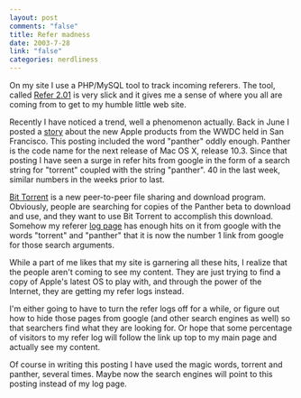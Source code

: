 ```yaml
--- 
layout: post
comments: "false"
title: Refer madness
date: 2003-7-28
link: "false"
categories: nerdliness
---
```

On my site I use a PHP/MySQL tool to track incoming referers. The tool, called <a href="http://www.textism.com/tools/refer">Refer 2.01</a> is very slick and it gives me a sense of where you all are coming from to get to my humble little web site.

Recently I have noticed a trend, well a phenomenon actually. Back in June I posted a <a href="http://www.zanshin.net/blogs/000219.html">story</a> about the new Apple products from the WWDC held in San Francisco. This posting included the word "panther" oddly enough. Panther is the code name for the next release of Mac OS X, release 10.3. Since that posting I have seen a surge in refer hits from google in the form of a search string for "torrent" coupled with the string "panther". 40 in the last week, similar numbers in the weeks prior to last.

<a href="http://www.bthq.tk/">Bit Torrent</a> is a new peer-to-peer file sharing and download program. Obviously, people are searching for copies of the Panther beta to download and use, and they want to use Bit Torrent to accomplish this download. Somehow my referer <a href="http://www.zanshin.net/refer/index.php">log page</a> has enough hits on it from google with the words "torrent" and "panther" that it is now the number 1 link from google for those search arguments.

While a part of me likes that my site is garnering all these hits, I realize that the people aren't coming to see my content. They are just trying to find a copy of Apple's latest OS to play with, and through the power of the Internet, they are getting my refer logs instead.

I'm either going to have to turn the refer logs off for a while, or figure out how to hide those pages from google (and other search engines as well) so that searchers find what they are looking for. Or hope that some percentage of visitors to my refer log will follow the link up top to my main page and actually see my content.

Of course in writing this posting I have used the magic words, torrent and panther, several times. Maybe now the search engines will point to this posting instead of my log page.

